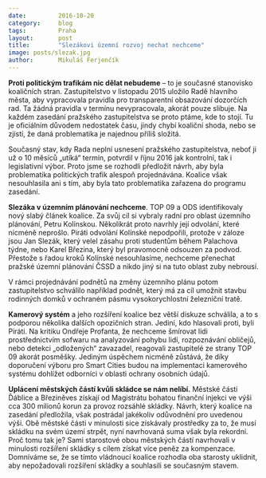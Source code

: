 ```yaml
---
date:         2016-10-20
category:     blog
tags:         Praha
layout:       post
title:        "Slezákovi územní rozvoj nechat nechceme" 
image: posts/slezak.jpg
author:       Mikuláš Ferjenčík
---
```


**Proti politickým trafikám nic dělat nebudeme** – to je současné stanovisko koaličních stran. Zastupitelstvo v listopadu 2015 uložilo Radě hlavního města, aby vypracovala pravidla pro transparentní obsazování dozorčích rad. Ta žádná pravidla v termínu nevypracovala, akorát pouze slibuje. Na každém zasedání pražského zastupitelstva se proto ptáme, kde to stojí. Tu je oficiálním důvodem nedostatek času, jindy chybí koaliční shoda, nebo se zjistí, že daná problematika je najednou příliš složitá. 

Současný stav, kdy Rada neplní usnesení pražského zastupitelstva, neboť ji už o 10 měsíců „utíká“ termín, potvrdil v říjnu 2016 jak kontrolní, tak i legislativní výbor. Proto jsme se rozhodli předložit návrh, aby byla problematika politických trafik alespoň projednávána. Koalice však nesouhlasila ani s tím, aby byla tato problematika zařazena do programu zasedání. 

**Slezáka v územním plánování nechceme**. TOP 09 a ODS identifikovaly nový slabý článek koalice. Za svůj cíl si vybraly radní pro oblast územního plánování, Petru Kolínskou. Několikrát proto navrhly její odvolání, které nicméně neprošlo. Piráti odvolání Kolínské nepodpořili, protože v záloze jsou Jan Slezák, který velel zásahu proti studentům během Palachova týdne, nebo Karel Březina, který byl pravomocně odsouzen za podvod. Přestože s řadou kroků Kolínské nesouhlasíme, nechceme přenechat pražské územní plánování ČSSD a nikdo jiný si na tuto oblast zuby nebrousí. 

V rámci projednávání podnětů na změny územního plánu potom zastupitelstvo schválilo například podnět, který má za cíl umožnit stavbu rodinných domků v ochraném pásmu vysokorychlostní železniční tratě. 

**Kamerový systém** a jeho rozšíření koalice bez větší diskuze schválila, a to s podporou několika dalších opozičních stran. Jediní, kdo hlasovali proti, byli Piráti. Na kritiku Ondřeje Profanta, že nechceme šmírovat lidi prostřednictvím sofwaru na analyzování pohybu lidí, rozpoznávání obličejů, nebo detekci „odložených“ zavazadel, reagovali zastupitelé ze strany TOP 09 akorát posměšky. Jediným úspěchem nicméně zůstává, že díky doporučení výboru pro Smart Cities budou na implementaci kamerového systému dohlížet odborníci v oblasti ochrany osobních údajů. 

**Uplácení městských částí kvůli skládce se nám nelíbí.** Městské části Ďáblice a Březiněves získají od Magistrátu bohatou finanční injekci ve výši cca 300 milionů korun za provoz rozsáhlé skládky. Návrh, který koalice na zasedání předložila, však postrádal jakékoliv odůvodnění pro uvedenou výši. Obě městské části v minulosti sice získávaly prostředky za to, že musí skládku na svém území strpět, nyní navrhovaná suma však byla rekordní. Proč tomu tak je? Sami starostové obou městských částí navrhovali v minulosti rozšíření skládky s cílem získat více peněz za kompenzace. Domníváme se, že se tímto vládnoucí koalice rozhodla oba starosty uklidnit, aby nepožadovali rozšíření skládky a souhlasili se současným stavem.

